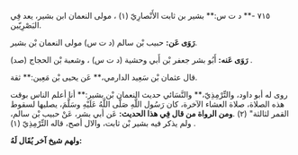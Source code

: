 ٧١٥ -** د ت س:** بشير بن ثابت الأَنْصارِيّ (١) ، مولى النعمان ابن بشير، يعد فِي البَصْرِيّين.

**رَوَى عَن:** حبيب بْن سالم (د ت س) مولى النعمان بْن بشير.

**رَوَى عَنه:** أَبُو بشر جعفر بْن أَبي وحشية (د ت س) ، وشعبة بْن الحجاج (صد) .

قال عثمان بْن سَعِيد الدارمي،** عَن يحيى بْن مَعِين:** ثقة.

روى له أبو داود، والتِّرْمِذِيّ،** والنَّسَائي حديث النعمان بْن بشير:** أنا أعلم الناس بوقت هذه الصلاة، صلاة العشاء الآخرة، كان رَسُول اللَّهِ صَلَّى اللَّهُ عَلَيْهِ وسَلَّمَ، يصليها لسقوط القمر لثالثة" (٢) .**ومن الرواة من قال فِي هذا الحديث:** عَن أبي بشر، عَنْ حبيب بْن سالم، ولم يذكر فيه بشير بْن ثابت، والال أصح، قاله التِّرْمِذِيّ (١) .

**ولهم شيخ آخر يُقَال لَهُ:**